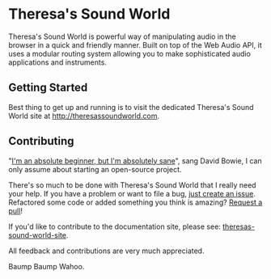 Theresa's Sound World
=====================

Theresa's Sound World is powerful way of manipulating audio in the browser in a quick and friendly manner. Built on top of the Web Audio API, it uses a modular routing system allowing you to make sophisticated audio applications and instruments.

Getting Started
---------------

Best thing to get up and running is to visit the dedicated Theresa's Sound World site at <http://theresassoundworld.com>.

Contributing
------------
"[I'm an absolute beginner, but I'm absolutely sane](https://www.youtube.com/watch?v=r8NZa9wYZ_U)", sang David Bowie, I can only assume about starting an open-source project.

There's so much to be done with Theresa's Sound World that I really need your help. If you have a problem or want to file a bug, [just create an issue](https://github.com/stuartmemo/theresas-sound-world/issues). Refactored some code or added something you think is amazing? [Request a pull](https://github.com/stuartmemo/theresas-sound-world/pulls)!

If you'd like to contribute to the documentation site, please see: [theresas-sound-world-site](https://github.com/stuartmemo/theresas-sound-world-site).

All feedback and contributions are very much appreciated.

Baump Baump Wahoo.
